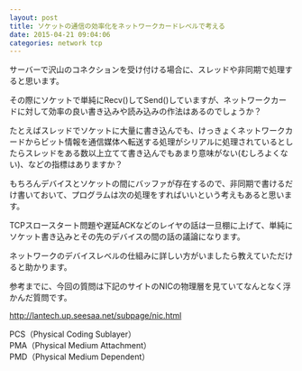 ```yaml
---
layout: post
title: ソケットの通信の効率化をネットワークカードレベルで考える
date: 2015-04-21 09:04:06
categories: network tcp
---
```

<!-- {% raw %} -->
<p>サーバーで沢山のコネクションを受け付ける場合に、スレッドや非同期で処理すると思います。</p>

<p>その際にソケットで単純にRecv()してSend()していますが、ネットワークカードに対して効率の良い書き込みや読み込みの作法はあるのでしょうか？</p>

<p>たとえばスレッドでソケットに大量に書き込んでも、けっきょくネットワークカードからビット情報を通信媒体へ転送する処理がシリアルに処理されているとしたらスレッドをある数以上立てて書き込んでもあまり意味がない(むしろよくない)、などの指標はありますか？</p>

<p>もちろんデバイスとソケットの間にバッファが存在するので、非同期で書けるだけ書いておいて、プログラムは次の処理をすればいいという考えもあると思います。</p>

<p>TCPスロースタート問題や遅延ACKなどのレイヤの話は一旦棚に上げて、単純にソケット書き込みとその先のデバイスの間の話の議論になります。</p>

<p>ネットワークのデバイスレベルの仕組みに詳しい方がいましたら教えていただけると助かります。</p>

<p>参考までに、今回の質問は下記のサイトのNICの物理層を見ていてなんとなく浮かんだ質問です。</p>

<p><a href="http://lantech.up.seesaa.net/subpage/nic.html" rel="noreferrer">http://lantech.up.seesaa.net/subpage/nic.html</a></p>

<p>PCS（Physical Coding Sublayer）<br>
PMA（Physical Medium Attachment）<br>
PMD（Physical Medium Dependent）</p>
<!-- {% endraw %} -->
